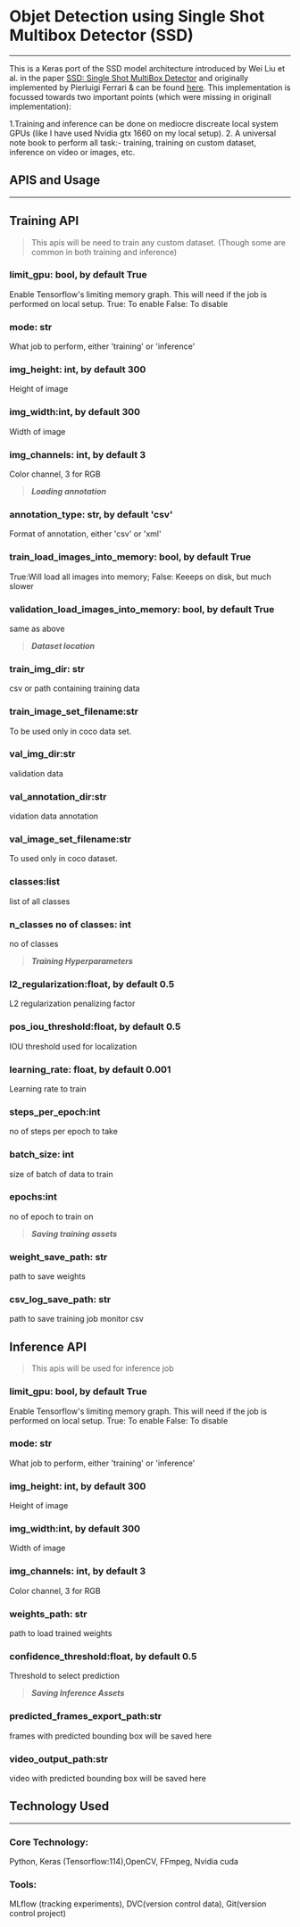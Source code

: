 # Objet Detection using Single Shot Multibox Detector (SSD)

---

This is a Keras port of the SSD model architecture introduced by Wei Liu et al. in the paper [SSD: Single Shot MultiBox Detector](https://arxiv.org/abs/1512.02325) and originally implemented by Pierluigi Ferrari & can be found [here](https://github.com/pierluigiferrari/ssd_keras). This implementation is focussed towards two important points (which were missing in originall implementation):

1.Training and inference can be done on mediocre discreate local system GPUs (like I have used Nvidia gtx 1660 on my local setup).
2. A universal note book to perform all task:- training, training on custom dataset, inference on video or images, etc.

## APIS and Usage

---

## Training API

> This apis will be need to train any custom dataset. (Though some are common in both training and inference)

### limit_gpu: bool, by default True

Enable Tensorflow's limiting memory graph. This will need if the job is performed on local setup.
True: To enable
False: To disable

### mode: str

 What job to perform, either 'training' or 'inference'

### img_height: int, by default 300

Height of image

### img_width:int, by default 300

Width of image

### img_channels: int, by default 3

Color channel, 3 for RGB

> **_Loading annotation_**

### annotation_type: str, by default 'csv'

Format of annotation, either 'csv' or 'xml'

### train_load_images_into_memory: bool, by default True

True:Will load all images into memory; False: Keeeps on disk, but much slower

### validation_load_images_into_memory: bool, by default True

same as above

>**_Dataset location_**

### train_img_dir: str

csv or path containing training data

### train_image_set_filename:str

To be used only in coco data set.

### val_img_dir:str

validation data

### val_annotation_dir:str

vidation data annotation

### val_image_set_filename:str

To used only in coco dataset.

### classes:list

list of all classes

### n_classes no of classes: int
no of classes

> **_Training Hyperparameters_**

### l2_regularization:float, by default 0.5

L2 regularization penalizing factor

### pos_iou_threshold:float, by default 0.5

IOU threshold used for localization

### learning_rate: float, by default 0.001

Learning rate to train

### steps_per_epoch:int

no of steps per epoch to take

### batch_size: int

size of batch of data to train

### epochs:int

no of epoch to train on

>**_Saving training assets_**

### weight_save_path: str

path to save weights

### csv_log_save_path: str

path to save training job monitor csv

## Inference API

> This apis will be used for inference job

### limit_gpu: bool, by default True

Enable Tensorflow's limiting memory graph. This will need if the job is performed on local setup.
True: To enable
False: To disable

### mode: str

 What job to perform, either 'training' or 'inference'

### img_height: int, by default 300

Height of image

### img_width:int, by default 300

Width of image

### img_channels: int, by default 3

Color channel, 3 for RGB

### weights_path: str

path to load trained weights

### confidence_threshold:float, by default 0.5

Threshold to select prediction

>**_Saving Inference Assets_**

### predicted_frames_export_path:str

frames with predicted bounding box will be saved here

### video_output_path:str

video with predicted bounding box will be saved here

## Technology Used

---

### Core Technology:

Python, Keras (Tensorflow:114),OpenCV, FFmpeg, Nvidia cuda

### Tools:

MLflow (tracking experiments), DVC(version control data), Git(version control project)
